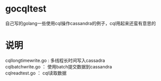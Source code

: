 # gocqltest
自己写的golang一些使用cql操作cassandra的例子，cql用起来还蛮有意思的
# 说明
cqllongtimewrite.go : 多线程长时间写入cassadra  
cqlbatchwrite.go ： 使用batch提交数据到cassandra  
cqlreadtest.go ： cql读取数据  
